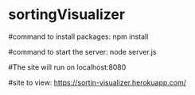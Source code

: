 # sortingVisualizer
#command to install packages: npm install

#command to start the server: node server.js

#The site will run on localhost:8080

#site to view: https://sortin-visualizer.herokuapp.com/
